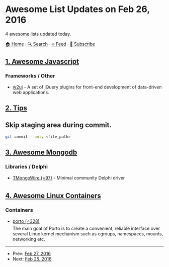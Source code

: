 # Awesome List Updates on Feb 26, 2016

4 awesome lists updated today.

[🏠 Home](/README.md) · [🔍 Search](https://test.trackawesomelist.com/search/) · [🔥 Feed](https://test.trackawesomelist.com/feed.xml) · [📮 Subscribe](https://trackawesomelist.us17.list-manage.com/subscribe?u=d2f0117aa829c83a63ec63c2f&id=36a103854c)



## [1. Awesome Javascript](/content/sorrycc/awesome-javascript/README.md)

### Frameworks / Other

*   [w2ui](http://w2ui.com/) - A set of jQuery plugins for front-end development of data-driven web applications.

## [2. Tips](/content/git-tips/tips/README.md)
## Skip staging area during commit.

```sh
git commit --only <file_path>
```

## [3. Awesome Mongodb](/content/ramnes/awesome-mongodb/README.md)

### Libraries / Delphi

*   [TMongoWire (⭐97)](https://github.com/stijnsanders/TMongoWire) - Minimal community Delphi driver

## [4. Awesome Linux Containers](/content/Friz-zy/awesome-linux-containers/README.md)

### Containers

*   [porto (⭐328)](https://github.com/yandex/porto)\
    The main goal of Porto is to create a convenient, reliable interface over several Linux kernel mechanism such as cgroups, namespaces, mounts, networking etc.

---

- Prev: [Feb 27, 2016](/content/2016/02/27/README.md)
- Next: [Feb 25, 2016](/content/2016/02/25/README.md)